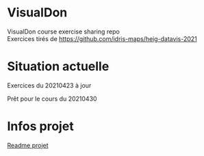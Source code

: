 # VisualDon
VisualDon course exercise sharing repo </br>
Exercices tirés de https://github.com/idris-maps/heig-datavis-2021

# Situation actuelle
Exercices du 20210423 à jour

Prêt pour le cours du 20210430

# Infos projet
<a href="https://github.com/Smettraux/VisualDon/blob/main/projet/README.md">Readme projet</a>